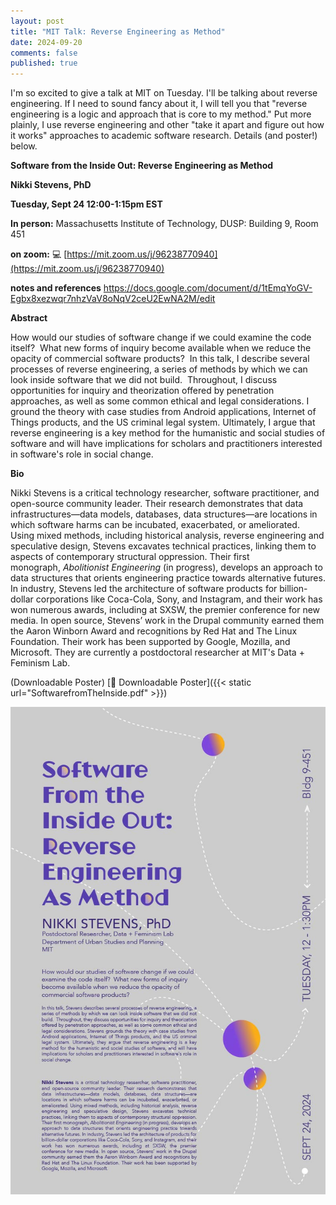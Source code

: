 ```yaml
---
layout: post
title: "MIT Talk: Reverse Engineering as Method"
date: 2024-09-20
comments: false
published: true
---
```

I'm so excited to give a talk at MIT on Tuesday.  I'll be talking about reverse engineering. If I need to sound fancy about it, I will tell you that "reverse engineering is a logic and approach that is core to my method."  Put more plainly, I use reverse engineering and other "take it apart and figure out how it works" approaches to academic software research.   Details (and poster!) below.


**Software from the Inside Out: Reverse Engineering as Method**

**Nikki Stevens, PhD**

**Tuesday, Sept 24 12:00-1:15pm EST**

**In person:** Massachusetts Institute of Technology, DUSP: Building 9, Room 451 

**on zoom:** 💻 [https://mit.zoom.us/j/96238770940](https://mit.zoom.us/j/96238770940)

**notes and references** https://docs.google.com/document/d/1tEmqYoGV-Egbx8xezwqr7nhzVaV8oNqV2ceU2EwNA2M/edit 

**Abstract**

How would our studies of software change if we could examine the code itself?  What new forms of inquiry become available when we reduce the opacity of commercial software products?  In this talk, I describe several processes of reverse engineering, a series of methods by which we can look inside software that we did not build.  Throughout, I discuss opportunities for inquiry and theorization offered by penetration approaches, as well as some common ethical and legal considerations. I ground the theory with case studies from Android applications, Internet of Things products, and the US criminal legal system. Ultimately, I argue that reverse engineering is a key method for the humanistic and social studies of software and will have implications for scholars and practitioners interested in software's role in social change. 

**Bio**

Nikki Stevens is a critical technology researcher, software practitioner, and open-source community leader. Their research demonstrates that data infrastructures—data models, databases, data structures—are locations in which software harms can be incubated, exacerbated, or ameliorated. Using mixed methods, including historical analysis, reverse engineering and speculative design, Stevens excavates technical practices, linking them to aspects of contemporary structural oppression. Their first monograph, _Abolitionist Engineering_ (in progress), develops an approach to data structures that orients engineering practice towards alternative futures. In industry, Stevens led the architecture of software products for billion-dollar corporations like Coca-Cola, Sony, and Instagram, and their work has won numerous awards, including at SXSW, the premier conference for new media. In open source, Stevens’ work in the Drupal community earned them the Aaron Winborn Award and recognitions by Red Hat and The Linux Foundation. Their work has been supported by Google, Mozilla, and Microsoft. They are currently a postdoctoral researcher at MIT's Data + Feminism Lab.


(Downloadable Poster)
[📄 Downloadable Poster]({{< static url="SoftwarefromTheInside.pdf" >}})

![poster](/SoftwareFromTheInside-01.jpg)



